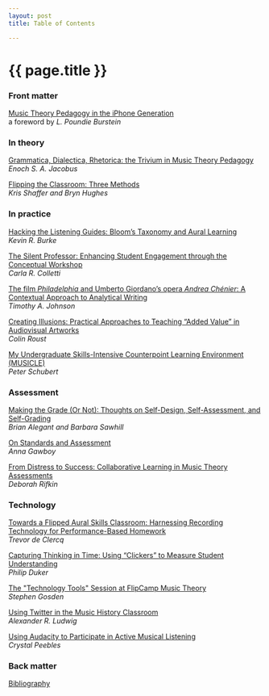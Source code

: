 ```yaml
---
layout: post
title: Table of Contents

---
```


{{ page.title }}
================


### Front matter ###

[Music Theory Pedagogy in the iPhone Generation](burstein.html)  
a foreword by _L. Poundie Burstein_  

### In theory ###

[Grammatica, Dialectica, Rhetorica: the Trivium in Music Theory Pedagogy](jacobus.html)  
_Enoch S. A. Jacobus_  

[Flipping the Classroom: Three Methods](shafferintro.html)  
_Kris Shaffer and Bryn Hughes_  

### In practice ###

[Hacking the Listening Guides: Bloom’s Taxonomy and Aural Learning](burke.html)  
_Kevin R. Burke_  

[The Silent Professor: Enhancing Student Engagement through the Conceptual Workshop](colletti.html)  
_Carla R. Colletti_  

[The film _Philadelphia_ and Umberto Giordano’s opera _Andrea Chénier_: A Contextual Approach to Analytical Writing](johnson.html)  
_Timothy A. Johnson_  

[Creating Illusions: Practical Approaches to Teaching “Added Value” in Audiovisual Artworks](roust.html)  
_Colin Roust_  

[My Undergraduate Skills-Intensive Counterpoint Learning Environment (MUSICLE)](schubert.html)  
_Peter Schubert_  

### Assessment ###

[Making the Grade (Or Not): Thoughts on Self-Design, Self-Assessment, and Self-Grading](alegantSawhill.html)  
_Brian Alegant and Barbara Sawhill_  

[On Standards and Assessment](gawboy.html)  
_Anna Gawboy_  

[From Distress to Success: Collaborative Learning in Music Theory Assessments](rifkin.html)  
_Deborah Rifkin_  

### Technology ###

[Towards a Flipped Aural Skills Classroom: Harnessing Recording Technology for Performance-Based Homework](deClercq.html)  
_Trevor de Clercq_  

[Capturing Thinking in Time: Using “Clickers” to Measure Student Understanding](duker.html)  
_Philip Duker_   

[The "Technology Tools" Session at FlipCamp Music Theory](gosden.html)  
_Stephen Gosden_ 
 
[Using Twitter in the Music History Classroom](ludwig.html)  
_Alexander R. Ludwig_  

[Using Audacity to Participate in Active Musical Listening](peebles.html)  
_Crystal Peebles_  

### Back matter ###

[Bibliography](bibliography.html)
